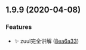 ## 1.9.9 (2020-04-08)


### Features

* :sparkles: zuul完全讲解 ([8ea6a33](https://github.com/jason-live/scloud-zuul/commit/8ea6a33298403795c458d3eab6eedca21488b8ad))



